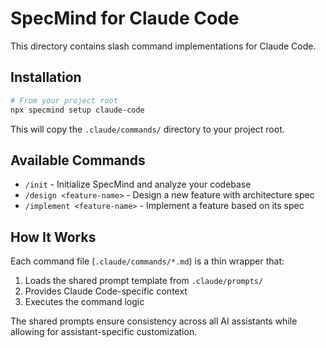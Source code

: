 # SpecMind for Claude Code

This directory contains slash command implementations for Claude Code.

## Installation

```bash
# From your project root
npx specmind setup claude-code
```

This will copy the `.claude/commands/` directory to your project root.

## Available Commands

- `/init` - Initialize SpecMind and analyze your codebase
- `/design <feature-name>` - Design a new feature with architecture spec
- `/implement <feature-name>` - Implement a feature based on its spec

## How It Works

Each command file (`.claude/commands/*.md`) is a thin wrapper that:
1. Loads the shared prompt template from `.claude/prompts/`
2. Provides Claude Code-specific context
3. Executes the command logic

The shared prompts ensure consistency across all AI assistants while allowing for assistant-specific customization.
